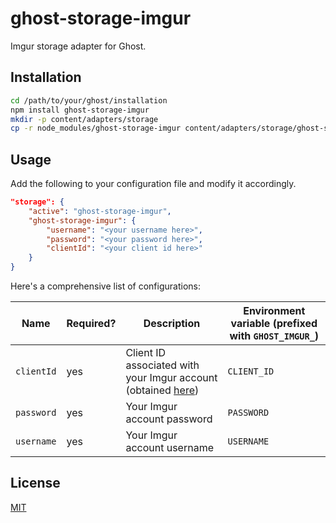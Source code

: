 # ghost-storage-imgur

Imgur storage adapter for Ghost.

## Installation

```bash
cd /path/to/your/ghost/installation
npm install ghost-storage-imgur
mkdir -p content/adapters/storage
cp -r node_modules/ghost-storage-imgur content/adapters/storage/ghost-storage-imgur
```

## Usage

Add the following to your configuration file and modify it accordingly.

```json
"storage": {
    "active": "ghost-storage-imgur",
    "ghost-storage-imgur": {
        "username": "<your username here>",
        "password": "<your password here>",
        "clientId": "<your client id here>"
    }
}
```

Here's a comprehensive list of configurations:

| **Name**   | **Required?** | **Description**                                                                                        | **Environment variable (prefixed with `GHOST_IMGUR_`)** |
|------------|---------------|--------------------------------------------------------------------------------------------------------|---------------------------------------------------------|
| `clientId` | yes           | Client ID associated with your Imgur account (obtained [here](https://api.imgur.com/oauth2/addclient)) | `CLIENT_ID`                                             |
| `password` | yes           | Your Imgur account password                                                                            | `PASSWORD`                                              |
| `username` | yes           | Your Imgur account username                                                                            | `USERNAME`                                              |

## License

[MIT](LICENSE.txt)
